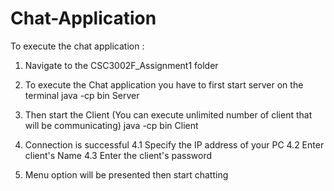 # Chat-Application

To execute the chat application :

1. Navigate to the CSC3002F_Assignment1 folder

2. To execute the Chat application you have to first start server on the terminal
   java -cp bin Server

3. Then start the Client (You can execute unlimited number of client that will be communicating)
   java -cp bin Client

4. Connection is successful
   4.1 Specify the IP address of your PC
   4.2 Enter client's Name
   4.3 Enter the client's password

5. Menu option will be presented then start chatting
